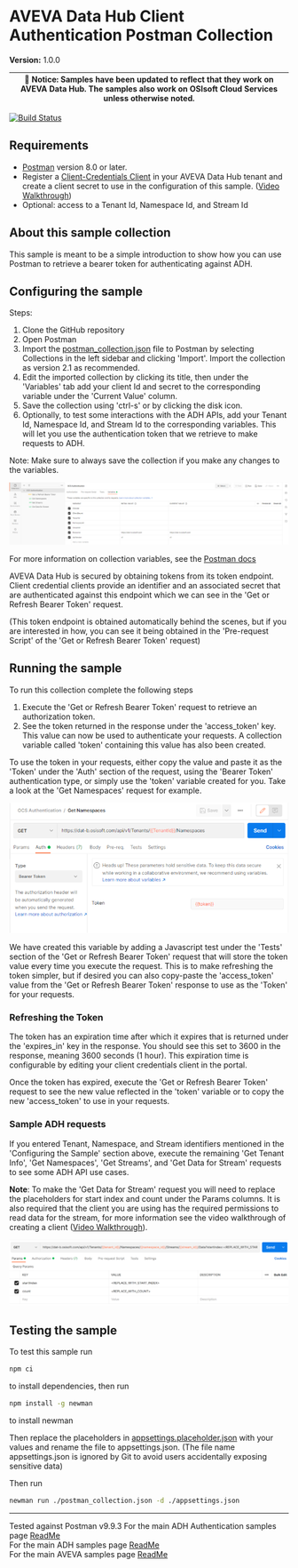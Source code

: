 # AVEVA Data Hub Client Authentication Postman Collection

**Version:** 1.0.0

| :loudspeaker: **Notice**: Samples have been updated to reflect that they work on AVEVA Data Hub. The samples also work on OSIsoft Cloud Services unless otherwise noted. |
| -----------------------------------------------------------------------------------------------|  

[![Build Status](https://dev.azure.com/osieng/engineering/_apis/build/status/product-readiness/ADH/aveva.sample-adh-authentication_client_credentials_simple-postman?branchName=main)](https://dev.azure.com/osieng/engineering/_build/latest?definitionId=4521&branchName=main)

## Requirements

- [Postman](https://www.postman.com/downloads/) version 8.0 or later.
- Register a [Client-Credentials Client](https://datahub.connect.aveva/clients) in your AVEVA Data Hub tenant and create a client secret to use in the configuration of this sample. ([Video Walkthrough](https://www.youtube.com/watch?v=JPWy0ZX9niU))
- Optional: access to a Tenant Id, Namespace Id, and Stream Id 

## About this sample collection

This sample is meant to be a simple introduction to show how you can use Postman to retrieve a bearer token for authenticating against ADH.

## Configuring the sample

Steps:
1. Clone the GitHub repository
1. Open Postman
1. Import the [postman_collection.json](postman_collection.json) file to Postman by selecting Collections in the left sidebar and clicking 'Import'. Import the collection as version 2.1 as recommended.
1. Edit the imported collection by clicking its title, then under the 'Variables' tab add your client Id and secret to the corresponding variable under the 'Current Value' column. 
1. Save the collection using 'ctrl-s' or by clicking the disk icon. 
1. Optionally, to test some interactions with the ADH APIs, add your Tenant Id, Namespace Id, and Stream Id to the corresponding variables. This will let you use the authentication token that we retrieve to make requests to ADH.

Note: Make sure to always save the collection if you make any changes to the variables.

![Adding Variables](Images/variables.png)

For more information on collection variables, see the [Postman docs](https://learning.postman.com/docs/sending-requests/variables/#defining-collection-variables)

AVEVA Data Hub is secured by obtaining tokens from its token endpoint. Client credential clients provide an identifier and an associated secret that are authenticated against this endpoint which we can see in the 'Get or Refresh Bearer Token' request. 

(This token endpoint is obtained automatically behind the scenes, but if you are interested in how, you can see it being obtained in the 'Pre-request Script' of the 'Get or Refresh Bearer Token' request)

## Running the sample

To run this collection complete the following steps

1. Execute the 'Get or Refresh Bearer Token' request to retrieve an authorization token. 
1. See the token returned in the response under the 'access_token' key. This value can now be used to authenticate your requests. A collection variable called 'token' containing this value has also been created.

To use the token in your requests, either copy the value and paste it as the 'Token' under the 'Auth' section of the request, using the 'Bearer Token' authentication type, or simply use the 'token' variable created for you. Take a look at the 'Get Namespaces' request for example.

![Placeholders](Images/token.png)

We have created this variable by adding a Javascript test under the 'Tests' section of the 'Get or Refresh Bearer Token' request that will store the token value every time you execute the request. This is to make refreshing the token simpler, but if desired you can also copy-paste the 'access_token' value from the 'Get or Refresh Bearer Token' response to use as the 'Token' for your requests. 

### Refreshing the Token
The token has an expiration time after which it expires that is returned under the 'expires_in' key in the response. You should see this set to 3600 in the response, meaning 3600 seconds (1 hour). This expiration time is configurable by editing your client credentials client in the portal.

Once the token has expired, execute the 'Get or Refresh Bearer Token' request to see the new value reflected in the 'token' variable or to copy the new 'access_token' to use in your requests.

### Sample ADH requests

If you entered Tenant, Namespace, and Stream identifiers mentioned in the 'Configuring the Sample' section above, execute the remaining 'Get Tenant Info', 'Get Namespaces', 'Get Streams', and 'Get Data for Stream' requests to see some ADH API use cases. 

**Note**: To make the 'Get Data for Stream' request you will need to replace the placeholders for start index and count under the Params columns. It is also required that the client you are using has the required permissions to read data for the stream, for more information see the video walkthrough of creating a client ([Video Walkthrough](https://www.youtube.com/watch?v=JPWy0ZX9niU)).

![Placeholders](Images/placeholders.png)


## Testing the sample

To test this sample run
```bash
npm ci
```
to install dependencies, then run
```bash
npm install -g newman
```
to install newman

Then replace the placeholders in [appsettings.placeholder.json](appsettings.placeholder.json) with your values and rename the file to appsettings.json. (The file name appsettings.json is ignored by Git to avoid users accidentally exposing sensitive data) 

Then run
```bash
newman run ./postman_collection.json -d ./appsettings.json
```

---

Tested against Postman v9.9.3
For the main ADH Authentication samples page [ReadMe](https://github.com/osisoft/OSI-Samples-OCS/blob/main/docs/AUTHENTICATION.md)  
For the main ADH samples page [ReadMe](https://github.com/osisoft/OSI-Samples-OCS)  
For the main AVEVA samples page [ReadMe](https://github.com/osisoft/OSI-Samples)
